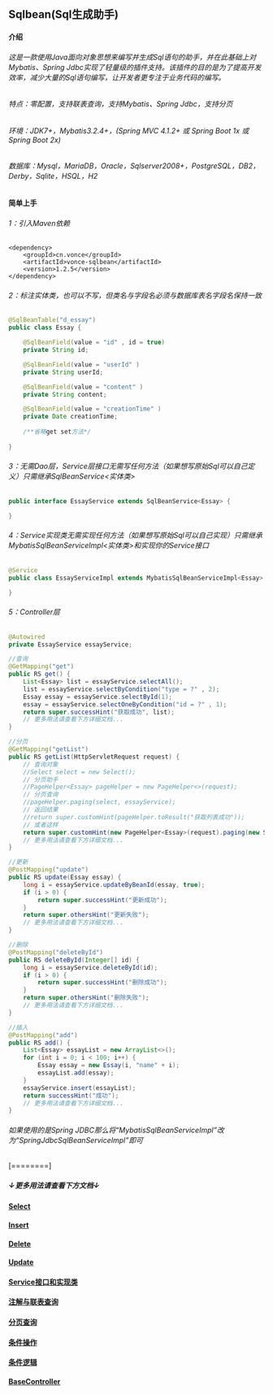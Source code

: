 ## Sqlbean(Sql生成助手)
#### 介绍
###### 这是一款使用Java面向对象思想来编写并生成Sql语句的助手，并在此基础上对Mybatis、Spring Jdbc实现了轻量级的插件支持。该插件的目的是为了提高开发效率，减少大量的Sql语句编写，让开发者更专注于业务代码的编写。

###### 特点：零配置，支持联表查询，支持Mybatis、Spring Jdbc，支持分页
###### 环境：JDK7+，Mybatis3.2.4+，(Spring MVC 4.1.2+ 或 Spring Boot 1x 或 Spring Boot 2x)
###### 数据库：Mysql，MariaDB，Oracle，Sqlserver2008+，PostgreSQL，DB2，Derby，Sqlite，HSQL，H2

#### 简单上手
###### 1：引入Maven依赖
    <dependency>
    	<groupId>cn.vonce</groupId>
    	<artifactId>vonce-sqlbean</artifactId>
    	<version>1.2.5</version>
    </dependency>
###### 2：标注实体类，也可以不写，但类名与字段名必须与数据库表名字段名保持一致
```java
@SqlBeanTable("d_essay")
public class Essay {

	@SqlBeanField(value = "id" , id = true)
	private String id;

	@SqlBeanField(value = "userId" )
	private String userId;

	@SqlBeanField(value = "content" )
	private String content;

	@SqlBeanField(value = "creationTime" )
	private Date creationTime;
	
	/**省略get set方法*/
	
}
```
###### 3：无需Dao层，Service层接口无需写任何方法（如果想写原始Sql可以自己定义）只需继承SqlBeanService<实体类>

```java
public interface EssayService extends SqlBeanService<Essay> {

}
```
###### 4：Service实现类无需实现任何方法（如果想写原始Sql可以自己实现）只需继承MybatisSqlBeanServiceImpl<实体类>和实现你的Service接口
```java
@Service
public class EssayServiceImpl extends MybatisSqlBeanServiceImpl<Essay> implements EssayService {

}
```
###### 5：Controller层
```java
@Autowired
private EssayService essayService;

//查询
@GetMapping("get")
public RS get() {
    List<Essay> list = essayService.selectAll();
    list = essayService.selectByCondition("type = ?" , 2);
    Essay essay = essayService.selectById(1);
    essay = essayService.selectOneByCondition("id = ?" , 1);
    return super.successHint("获取成功", list);
    // 更多用法请查看下方详细文档...
}

//分页
@GetMapping("getList")
public RS getList(HttpServletRequest request) {
    // 查询对象
    //Select select = new Select();
    // 分页助手
    //PageHelper<Essay> pageHelper = new PageHelper<>(request);
    // 分页查询
    //pageHelper.paging(select, essayService);
    // 返回结果
    //return super.customHint(pageHelper.toResult("获取列表成功"));
    // 或者这样
    return super.customHint(new PageHelper<Essay>(request).paging(new Select(),essayService).toResult("获取文章列表成功"));
    // 更多用法请查看下方详细文档...
}

//更新
@PostMapping("update")
public RS update(Essay essay) {
    long i = essayService.updateByBeanId(essay, true);
    if (i > 0) {
        return super.successHint("更新成功");
    }
    return super.othersHint("更新失败");
    // 更多用法请查看下方详细文档...
}

//删除
@PostMapping("deleteById")
public RS deleteById(Integer[] id) {
    long i = essayService.deleteById(id);
    if (i > 0) {
        return super.successHint("删除成功");
    }
    return super.othersHint("删除失败");
    // 更多用法请查看下方详细文档...
}

//插入
@PostMapping("add")
public RS add() {
    List<Essay> essayList = new ArrayList<>();
    for (int i = 0; i < 100; i++) {
        Essay essay = new Essay(i, "name" + i);
        essayList.add(essay);
    }
    essayService.insert(essayList);
    return successHint("成功");
    // 更多用法请查看下方详细文档...
}
```
###### 如果使用的是Spring JDBC那么将“MybatisSqlBeanServiceImpl”改为“SpringJdbcSqlBeanServiceImpl”即可
[========]

##### ↓更多用法请查看下方文档↓

#### [Select](https://github.com/Jovilam77/vonce-sqlbean/blob/develop/doc/Select.md "Select")
#### [Insert](https://github.com/Jovilam77/vonce-sqlbean/blob/develop/doc/Insert.md "Insert")
#### [Delete](https://github.com/Jovilam77/vonce-sqlbean/blob/develop/doc/Delete.md "Delete")
#### [Update](https://github.com/Jovilam77/vonce-sqlbean/blob/develop/doc/Update.md "Update")
#### [Service接口和实现类](https://github.com/Jovilam77/vonce-sqlbean/blob/develop/doc/Interface.md "Service接口和实现类")
#### [注解与联表查询](https://github.com/Jovilam77/vonce-sqlbean/blob/develop/doc/Annotation.md "注解与联表查询")
#### [分页查询](https://github.com/Jovilam77/vonce-sqlbean/blob/develop/doc/Paging.md "分页查询")
#### [条件操作](https://github.com/Jovilam77/vonce-sqlbean/blob/develop/doc/SqlOperator.md "条件操作")
#### [条件逻辑](https://github.com/Jovilam77/vonce-sqlbean/blob/develop/doc/SqlLogic.md "条件逻辑")
#### [BaseController](https://github.com/Jovilam77/vonce-sqlbean/blob/develop/doc/BaseController.md "BaseController")